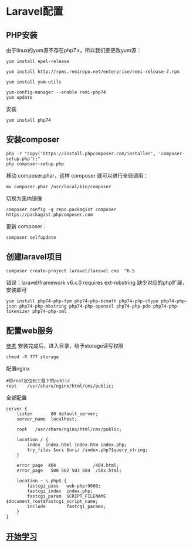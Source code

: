 # Laravel配置
## PHP安装
由于linux的yum源不存在php7.x，所以我们要更改yum源：

```
yum install epel-release

yum install http://rpms.remirepo.net/enterprise/remi-release-7.rpm
```

```
yum install yum-utils
```

```
yum-config-manager --enable remi-php74
yum update
```

安装
```
yum install php74
```

## 安装composer

```
php -r "copy('https://install.phpcomposer.com/installer', 'composer-setup.php');"
php composer-setup.php
```

移动 composer.phar，这样 composer 就可以进行全局调用：
```
mv composer.phar /usr/local/bin/composer
```

切换为国内镜像
```
composer config -g repo.packagist composer https://packagist.phpcomposer.com
```

更新 composer：
```
composer selfupdate
```

## 创建laravel项目

```
composer create-project laravel/laravel cms  ^6.5
```

错误：laravel/framework v6.x.0 requires ext-mbstring
缺少对应的php扩展，安装即可
```
yum install php74-php-fpm php74-php-bcmath php74-php-ctype php74-php-json php74-php-mbstring php74-php-openssl php74-php-pdo php74-php-tokenizer php74-php-xml
```

## 配置web服务
[参考](https://www.jianshu.com/p/1de1ab48e8cb)
安装完成后，进入目录，给予storage读写权限
```
chmod -R 777 storage
```

配置nginx
```
#将root定位到工程下的public
root    /usr/share/nginx/html/cms/public;
```

全部配置
```
server {
    listen       80 default_server;
    server_name  localhost;
    
    root   /usr/share/nginx/html/cms/public;

    location / {
        index  index.html index.htm index.php;
        try_files $uri $uri/ /index.php?$query_string;
    }

    error_page  404              /404.html;
    error_page   500 502 503 504  /50x.html;

    location ~ \.php$ {
        fastcgi_pass   web-php:9000;
        fastcgi_index  index.php;
        fastcgi_param  SCRIPT_FILENAME $document_root$fastcgi_script_name;
        include        fastcgi_params;
    }
}
```
## [开始学习](https://www.jianshu.com/p/1de1ab48e8cb)